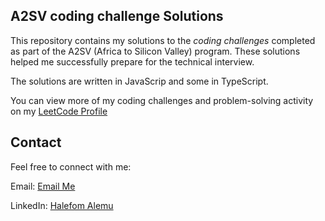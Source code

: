 ## A2SV coding challenge Solutions

This repository contains my solutions to the _coding challenges_ completed as part of the A2SV (Africa to Silicon Valley) program. These solutions helped me successfully prepare for the technical interview.

The solutions are written in JavaScrip and some in TypeScript.

You can view more of my coding challenges and problem-solving activity on my [LeetCode Profile](https://leetcode.com/u/hanielsd)

## Contact

Feel free to connect with me:

Email: [Email Me](mailto:hannelalex12@gmail.com)

LinkedIn: [Halefom Alemu](https://www.linkedin.com/in/hanielsd)
